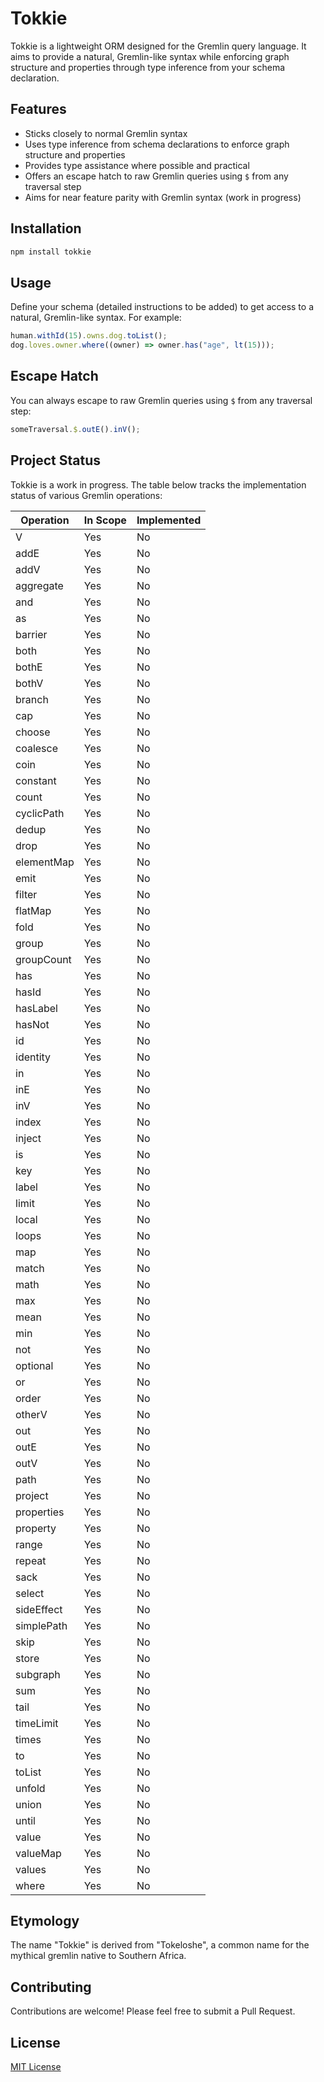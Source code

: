 # Tokkie

Tokkie is a lightweight ORM designed for the Gremlin query language. It aims to provide a natural, Gremlin-like syntax while enforcing graph structure and properties through type inference from your schema declaration.

## Features

- Sticks closely to normal Gremlin syntax
- Uses type inference from schema declarations to enforce graph structure and properties
- Provides type assistance where possible and practical
- Offers an escape hatch to raw Gremlin queries using `$` from any traversal step
- Aims for near feature parity with Gremlin syntax (work in progress)

## Installation

```bash
npm install tokkie
```

## Usage

Define your schema (detailed instructions to be added) to get access to a natural, Gremlin-like syntax. For example:

```typescript
human.withId(15).owns.dog.toList();
dog.loves.owner.where((owner) => owner.has("age", lt(15)));
```

## Escape Hatch

You can always escape to raw Gremlin queries using `$` from any traversal step:

```typescript
someTraversal.$.outE().inV();
```

## Project Status

Tokkie is a work in progress. The table below tracks the implementation status of various Gremlin operations:

| Operation  | In Scope | Implemented |
| ---------- | -------- | ----------- |
| V          | Yes      | No          |
| addE       | Yes      | No          |
| addV       | Yes      | No          |
| aggregate  | Yes      | No          |
| and        | Yes      | No          |
| as         | Yes      | No          |
| barrier    | Yes      | No          |
| both       | Yes      | No          |
| bothE      | Yes      | No          |
| bothV      | Yes      | No          |
| branch     | Yes      | No          |
| cap        | Yes      | No          |
| choose     | Yes      | No          |
| coalesce   | Yes      | No          |
| coin       | Yes      | No          |
| constant   | Yes      | No          |
| count      | Yes      | No          |
| cyclicPath | Yes      | No          |
| dedup      | Yes      | No          |
| drop       | Yes      | No          |
| elementMap | Yes      | No          |
| emit       | Yes      | No          |
| filter     | Yes      | No          |
| flatMap    | Yes      | No          |
| fold       | Yes      | No          |
| group      | Yes      | No          |
| groupCount | Yes      | No          |
| has        | Yes      | No          |
| hasId      | Yes      | No          |
| hasLabel   | Yes      | No          |
| hasNot     | Yes      | No          |
| id         | Yes      | No          |
| identity   | Yes      | No          |
| in         | Yes      | No          |
| inE        | Yes      | No          |
| inV        | Yes      | No          |
| index      | Yes      | No          |
| inject     | Yes      | No          |
| is         | Yes      | No          |
| key        | Yes      | No          |
| label      | Yes      | No          |
| limit      | Yes      | No          |
| local      | Yes      | No          |
| loops      | Yes      | No          |
| map        | Yes      | No          |
| match      | Yes      | No          |
| math       | Yes      | No          |
| max        | Yes      | No          |
| mean       | Yes      | No          |
| min        | Yes      | No          |
| not        | Yes      | No          |
| optional   | Yes      | No          |
| or         | Yes      | No          |
| order      | Yes      | No          |
| otherV     | Yes      | No          |
| out        | Yes      | No          |
| outE       | Yes      | No          |
| outV       | Yes      | No          |
| path       | Yes      | No          |
| project    | Yes      | No          |
| properties | Yes      | No          |
| property   | Yes      | No          |
| range      | Yes      | No          |
| repeat     | Yes      | No          |
| sack       | Yes      | No          |
| select     | Yes      | No          |
| sideEffect | Yes      | No          |
| simplePath | Yes      | No          |
| skip       | Yes      | No          |
| store      | Yes      | No          |
| subgraph   | Yes      | No          |
| sum        | Yes      | No          |
| tail       | Yes      | No          |
| timeLimit  | Yes      | No          |
| times      | Yes      | No          |
| to         | Yes      | No          |
| toList     | Yes      | No          |
| unfold     | Yes      | No          |
| union      | Yes      | No          |
| until      | Yes      | No          |
| value      | Yes      | No          |
| valueMap   | Yes      | No          |
| values     | Yes      | No          |
| where      | Yes      | No          |

## Etymology

The name "Tokkie" is derived from "Tokeloshe", a common name for the mythical gremlin native to Southern Africa.

## Contributing

Contributions are welcome! Please feel free to submit a Pull Request.

## License

[MIT License](LICENSE)
